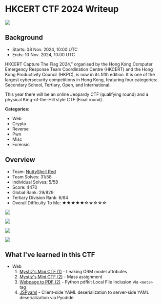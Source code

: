 # HKCERT CTF 2024 Writeup

![](https://github.com/siunam321/CTF-Writeups/blob/main/HKCERT-CTF-2024/images/banner.png)

## Background

- Starts: 08 Nov. 2024, 10:00 UTC
- Ends: 10 Nov. 2024, 10:00 UTC

HKCERT Capture The Flag 2024,” organised by the Hong Kong Computer Emergency Response Team Coordination Centre (HKCERT) and the Hong Kong Productivity Council (HKPC), is now in its fifth edition. It is one of the largest cybersecurity competitions in Hong Kong, featuring four categories: Secondary School, Tertiary, Open, and International.

This year there will be an online Jeopardy CTF (qualifying round) and a physical King-of-the-Hill style CTF (Final round).

**Categories:**

- Web
- Crypto
- Reverse
- Pwn
- Misc
- Forensic

## Overview

- Team: [NuttyShell Red](https://polyuctf.com/)
- Team Solves: 31/58
- Individual Solves: 5/58
- Score: 4470
- Global Rank: 29/829
- Tertiary Division Rank: 6/64
- Overall Difficulty To Me: ★★★★★☆☆☆☆☆

![](https://github.com/siunam321/CTF-Writeups/blob/main/HKCERT-CTF-2024/images/score.png)

![](https://github.com/siunam321/CTF-Writeups/blob/main/HKCERT-CTF-2024/images/solves1.png)

![](https://github.com/siunam321/CTF-Writeups/blob/main/HKCERT-CTF-2024/images/solves2.png)

![](https://github.com/siunam321/CTF-Writeups/blob/main/HKCERT-CTF-2024/images/solves3.png)

## What I've learned in this CTF

- Web
    1. [Mystiz's Mini CTF (1)](https://github.com/siunam321/CTF-Writeups/blob/main/HKCERT-CTF-2024/Web/Mystizs-Mini-CTF-1/README.md) - Leaking ORM model attributes
    2. [Mystiz's Mini CTF (2)](https://github.com/siunam321/CTF-Writeups/blob/main/HKCERT-CTF-2024/Web/Mystizs-Mini-CTF-2/README.md) - Mass assignment
    3. [Webpage to PDF (2)](https://github.com/siunam321/CTF-Writeups/blob/main/HKCERT-CTF-2024/Web/Webpage-to-PDF-2/README.md) - Python pdfkit Local File Inclusion via `<meta>` tag
    4. [JSPyaml](https://github.com/siunam321/CTF-Writeups/blob/main/HKCERT-CTF-2024/Web/JSPyaml/README.md) - Client-side YAML deserialization to server-side YAML deserialization via Pyodide